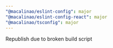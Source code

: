 ```yaml
---
"@macalinao/eslint-config": major
"@macalinao/eslint-config-react": major
"@macalinao/tsconfig": major
---
```


Republish due to broken build script
